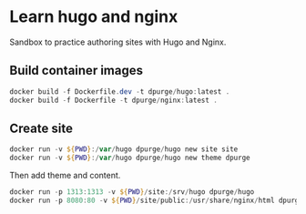 # Learn hugo and nginx

Sandbox to practice authoring sites with Hugo and Nginx.

## Build container images

```powershell
docker build -f Dockerfile.dev -t dpurge/hugo:latest .
docker build -f Dockerfile -t dpurge/nginx:latest .
```

## Create site

```powershell
docker run -v ${PWD}:/var/hugo dpurge/hugo new site site
docker run -v ${PWD}:/var/hugo dpurge/hugo new theme dpurge
```

Then add theme and content.

```powershell
docker run -p 1313:1313 -v ${PWD}/site:/srv/hugo dpurge/hugo
docker run -p 8080:80 -v ${PWD}/site/public:/usr/share/nginx/html dpurge/nginx
```
